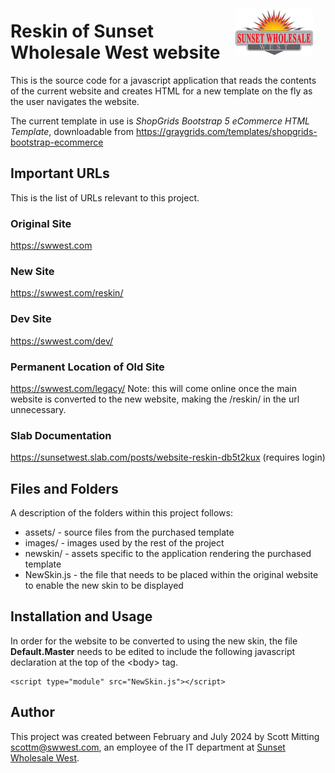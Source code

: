 <img src="./Images/Logos/Sunset.png" alt="sunset" style="float:right; padding:20px">

# Reskin of Sunset Wholesale West website

This is the source code for a javascript application
that reads the contents of the current website and
creates HTML for a new template on the fly as the 
user navigates the website.  

The current template in
use is *ShopGrids Bootstrap 5 eCommerce HTML Template*,
downloadable from https://graygrids.com/templates/shopgrids-bootstrap-ecommerce

## Important URLs
This is the list of URLs relevant to this project.

### Original Site
https://swwest.com

### New Site
https://swwest.com/reskin/

### Dev Site
https://swwest.com/dev/

### Permanent Location of Old Site
https://swwest.com/legacy/
Note: this will come online once the main website is converted to the new website, making the /reskin/ in the url unnecessary.

### Slab Documentation
https://sunsetwest.slab.com/posts/website-reskin-db5t2kux (requires login)

## Files and Folders
A description of the folders within this project follows:

* assets/ - source files from the purchased template
* images/ - images used by the rest of the project
* newskin/ - assets specific to the application rendering the purchased template
* NewSkin.js - the file that needs to be placed within the original website to enable the new skin to be displayed

## Installation and Usage
In order for the website to be converted to using the
new skin, the file **Default.Master** needs to be edited
to include the following javascript declaration at the
top of the &lt;body&gt; tag.

````
<script type="module" src="NewSkin.js"></script>
````

## Author
This project was created between February and July 2024 by Scott Mitting 
<a href="mailto:scottm@swwest.com">scottm@swwest.com</a>,
an employee of the IT department at 
<a href="https://swwest.com">Sunset Wholesale West</a>.
